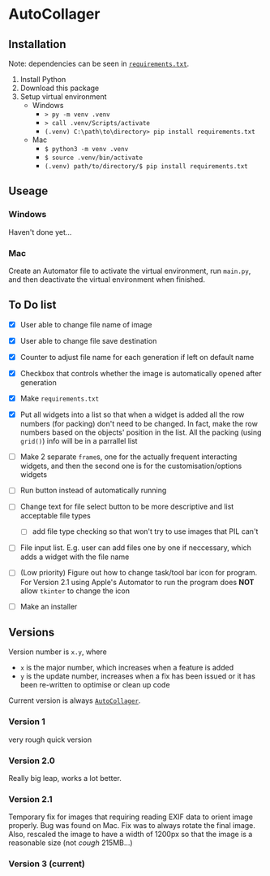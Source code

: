 # AutoCollager

## Installation
Note: dependencies can be seen in [`requirements.txt`](AutoCollager/requirements.txt).
1. Install Python
2. Download this package
3. Setup virtual environment
   - Windows
     - `> py -m venv .venv`
     - `> call .venv/Scripts/activate`
     - `(.venv) C:\path\to\directory> pip install requirements.txt`
   - Mac
     - `$ python3 -m venv .venv`
     - `$ source .venv/bin/activate`
     - `(.venv) path/to/directory/$ pip install requirements.txt`

## Useage
### Windows
Haven't done yet...

### Mac
Create an Automator file to activate the virtual environment, run `main.py`, and then deactivate the virtual environment when finished.


## To Do list
- [x] User able to change file name of image 
- [x] User able to change file save destination 
- [x] Counter to adjust file name for each generation if left on default name
- [x] Checkbox that controls whether the image is automatically opened after generation
- [x] Make `requirements.txt`
- [x] Put all widgets into a list so that when a widget is added all the row numbers (for packing) don't need to be changed. In fact, make the row numbers based on the objects' position in the list. All the packing (using `grid()`) info will be in a parrallel list
- [ ] Make 2 separate `frame`s, one for the actually frequent interacting widgets, and then the second one is for the customisation/options widgets
- [ ] Run button instead of automatically running
- [ ] Change text for file select button to be more descriptive and list acceptable file types
  - [ ] add file type checking so that won't try to use images that PIL can't
- [ ] File input list. E.g. user can add files one by one if neccessary, which adds a widget with the file name
- [ ] (Low priority) Figure out how to change task/tool bar icon for program. For Version 2.1 using Apple's Automator to run the program does **NOT** allow `tkinter` to change the icon
- [ ] Make an installer



## Versions
Version number is `x.y`, where
- `x` is the major number, which increases when a feature is added
- `y` is the update number, increases when a fix has been issued or it has been re-written to optimise or clean up code

Current version is always [`AutoCollager`](AutoCollager/).

### Version 1
very rough quick version

### Version 2.0
Really big leap, works a lot better.

### Version 2.1
Temporary fix for images that requiring reading EXIF data to orient image properly. Bug was found on Mac.
Fix was to always rotate the final image. Also, rescaled the image to have a width of 1200px so that the image is a reasonable size (not *cough* 215MB...)

### Version 3 (current)
